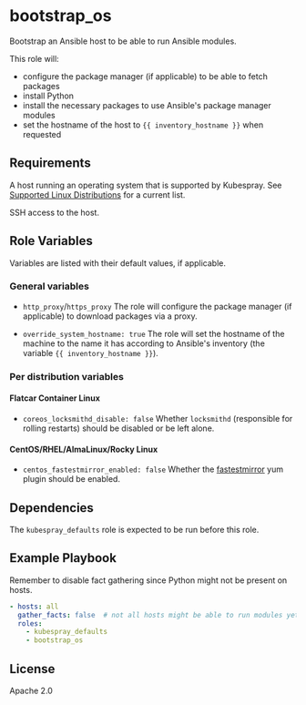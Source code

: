 # bootstrap_os

Bootstrap an Ansible host to be able to run Ansible modules.

This role will:

* configure the package manager (if applicable) to be able to fetch packages
* install Python
* install the necessary packages to use Ansible's package manager modules
* set the hostname of the host to `{{ inventory_hostname }}` when requested

## Requirements

A host running an operating system that is supported by Kubespray.
See [Supported Linux Distributions](https://github.com/kubernetes-sigs/kubespray#supported-linux-distributions) for a current list.

SSH access to the host.

## Role Variables

Variables are listed with their default values, if applicable.

### General variables

* `http_proxy`/`https_proxy`
  The role will configure the package manager (if applicable) to download packages via a proxy.

* `override_system_hostname: true`
  The role will set the hostname of the machine to the name it has according to Ansible's inventory (the variable `{{ inventory_hostname }}`).

### Per distribution variables

#### Flatcar Container Linux

* `coreos_locksmithd_disable: false`
  Whether `locksmithd` (responsible for rolling restarts) should be disabled or be left alone.

#### CentOS/RHEL/AlmaLinux/Rocky Linux

* `centos_fastestmirror_enabled: false`
  Whether the [fastestmirror](https://wiki.centos.org/PackageManagement/Yum/FastestMirror) yum plugin should be enabled.

## Dependencies

The `kubespray_defaults` role is expected to be run before this role.

## Example Playbook

Remember to disable fact gathering since Python might not be present on hosts.

```yaml
- hosts: all
  gather_facts: false  # not all hosts might be able to run modules yet
  roles:
    - kubespray_defaults
    - bootstrap_os
```

## License

Apache 2.0
